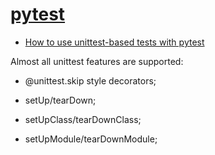 
# [pytest](https://github.com/pytest-dev/pytest)

- [How to use unittest-based tests with pytest](https://docs.pytest.org/en/7.1.x/how-to/unittest.html#unittest-testcase)

Almost all unittest features are supported:

  - @unittest.skip style decorators;

  - setUp/tearDown;

  - setUpClass/tearDownClass;

  - setUpModule/tearDownModule;

